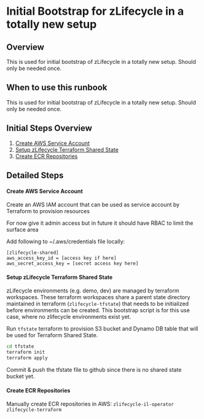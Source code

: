 # Initial Bootstrap for zLifecycle in a totally new setup

## Overview

This is used for initial bootstrap of zLifecycle in a totally new setup. Should only be needed once.

## When to use this runbook
This is used for initial bootstrap of zLifecycle in a totally new setup. Should only be needed once.

## Initial Steps Overview

1. [Create AWS Service Account](#create-aws-service-account)
1. [Setup zLifecycle Terraform Shared State](#setup-zLifecycle-terraform-shared-state)
1. [Create ECR Repositories](#create-ecr-repositories)

## Detailed Steps

#### Create AWS Service Account
Create an AWS IAM account that can be used as service account by Terraform to provision resources

For now give it admin access but in future it should have RBAC to limit the surface area

Add following to ~/.aws/credentials file locally:

```
[zlifecycle-shared]
aws_access_key_id = [access key if here]
aws_secret_access_key = [secret access key here]
```

#### Setup zLifecycle Terraform Shared State
zLifecycle environments (e.g. demo, dev) are managed by terraform workspaces. These terraform workspaces share a parent state directory maintained in terraform (`zlifecycle-tfstate`) that needs to be initialized before environments can be created. This bootstrap script is for this use case, where no zlifecycle environments exist yet.

Run `tfstate` terraform to provision S3 bucket and Dynamo DB table that will be used for Terraform Shared State.

```bash
cd tfstate
terraform init
terraform apply
```

Commit & push the tfstate file to github since there is no shared state bucket yet.

#### Create ECR Repositories

Manually create ECR repositories in AWS:
`zlifecycle-il-operator`
`zlifecycle-terraform`


